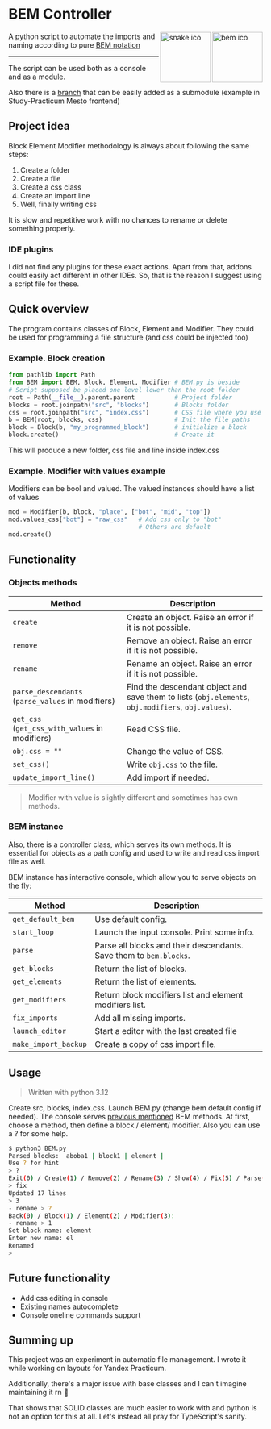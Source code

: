 # BEM Controller

<img alt="bem ico" align="right" height="100" src="https://ru.bem.info/S3zKVZJcFfltyiAz-bWVmw4o3IU.svgd" width="100"/> <img  alt="snake ico" height=100 width=100 align="right" src="https://cdn-icons-png.flaticon.com/128/8277/8277654.png">

A python script to automate the imports and naming according to pure [BEM notation](https://getbem.com/)

---

The script can be used both as a console and as a module.

Also there is a [branch](https://github.com/sorrtory/Study-BEM/tree/submodule) that can be easily added as a submodule (example in Study-Practicum Mesto frontend)

## Project idea

Block Element Modifier methodology is always about following the same steps:

1. Create a folder
2. Create a file
3. Create a css class
4. Create an import line
5. Well, finally writing css

It is slow and repetitive work with no chances to rename or delete something properly.

### IDE plugins

I did not find any plugins for these exact actions.
Apart from that, addons could easily act different in other IDEs.
So, that is the reason I suggest using a script file for these.

## Quick overview

The program contains classes of Block, Element and Modifier.
They could be used for programming a file structure (and css could be injected too)

### Example. Block creation

```python
from pathlib import Path
from BEM import BEM, Block, Element, Modifier # BEM.py is beside
# Script supposed be placed one level lower than the root folder
root = Path(__file__).parent.parent           # Project folder 
blocks = root.joinpath("src", "blocks")       # Blocks folder
css = root.joinpath("src", "index.css")       # CSS file where you use imports
b = BEM(root, blocks, css)                    # Init the file paths
block = Block(b, "my_programmed_block")       # initialize a block 
block.create()                                # Create it
```

This will produce a new folder, css file and line inside index.css

### Example. Modifier with values example

Modifiers can be bool and valued. The valued instances should have a list of values

```python
mod = Modifier(b, block, "place", ["bot", "mid", "top"])
mod.values_css["bot"] = "raw_css"   # Add css only to "bot"
                                    # Others are default
mod.create()
```

## Functionality

### Objects methods

| Method                     | Description |
|----------------------------|-------------|
| `create`                 | Create an object. Raise an error if it is not possible. |
| `remove`                 | Remove an object. Raise an error if it is not possible. |
| `rename`                 | Rename an object. Raise an error if it is not possible. |
| `parse_descendants` (`parse_values` in modifiers)      | Find the descendant object and save them to lists (`obj.elements`, `obj.modifiers`, `obj.values`). |
| `get_css` (`get_css_with_values` in modifiers)                   | Read CSS file. |
| `obj.css = ""`             | Change the value of CSS. |
| `set_css()`                | Write `obj.css` to the file. |
| `update_import_line()`     | Add import if needed. |

> Modifier with value is slightly different and sometimes has own methods.

### BEM instance

Also, there is a controller class, which serves its own methods. It is essential for objects as a path config and used to write and read css import file as well.

BEM instance has interactive console, which allow you to serve objects on the fly:

| Method               | Description |
|----------------------|-------------|
| `get_default_bem`  | Use default config. |
| `start_loop`       | Launch the input console. Print some info. |
| `parse`           | Parse all blocks and their descendants. Save them to `bem.blocks`. |
| `get_blocks`      | Return the list of blocks. |
| `get_elements`    | Return the list of elements. |
| `get_modifiers`   | Return block modifiers list and element modifiers list. |
| `fix_imports`     | Add all missing imports. |
| `launch_editor`   | Start a editor with the last created file |
| `make_import_backup` | Create a copy of css import file. |

## Usage
>
> Written with python 3.12

Create src, blocks, index.css.
Launch BEM\.py (change bem default config if needed).
The console serves [previous mentioned](#bem-instance) BEM methods.
At first, choose a method, then define a block / element/ modifier.
Also you can use a ? for some help.

```bash
$ python3 BEM.py 
Parsed blocks:  aboba1 | block1 | element | 
Use ? for hint
> ?
Exit(0) / Create(1) / Remove(2) / Rename(3) / Show(4) / Fix(5) / Parse(6) / Code(7) / Backup(8)
> fix
Updated 17 lines
> 3
- rename > ?
Back(0) / Block(1) / Element(2) / Modifier(3): 
- rename > 1
Set block name: element
Enter new name: el
Renamed
> 

```

## Future functionality

- Add css editing in console
- Existing names autocomplete
- Console oneline commands support

## Summing up

This project was an experiment in automatic file management. I wrote it while working on layouts for Yandex Practicum.

Additionally, there's a major issue with base classes and I can't imagine maintaining it rn 🤧

That shows that SOLID classes are much easier to work with and python is not an option for this at all. Let's instead all pray for TypeScript's sanity.
